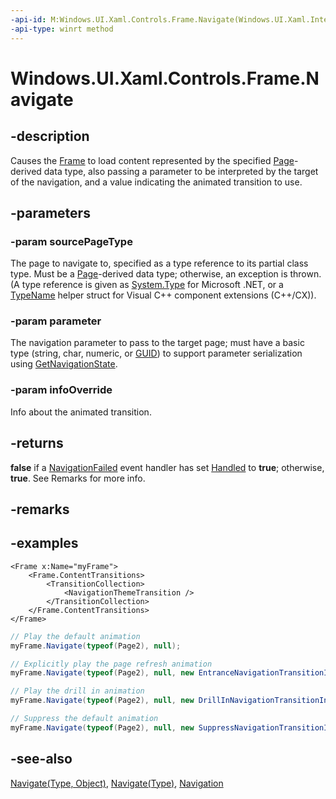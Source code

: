 ```yaml
---
-api-id: M:Windows.UI.Xaml.Controls.Frame.Navigate(Windows.UI.Xaml.Interop.TypeName,System.Object,Windows.UI.Xaml.Media.Animation.NavigationTransitionInfo)
-api-type: winrt method
---
```


<!-- Method syntax
public bool Navigate(Windows.UI.Xaml.Interop.TypeName sourcePageType, System.Object parameter, Windows.UI.Xaml.Media.Animation.NavigationTransitionInfo infoOverride)
-->

# Windows.UI.Xaml.Controls.Frame.Navigate

## -description
Causes the [Frame](frame.md) to load content represented by the specified [Page](page.md)-derived data type, also passing a parameter to be interpreted by the target of the navigation, and a value indicating the animated transition to use.



## -parameters
### -param sourcePageType
The page to navigate to, specified as a type reference to its partial class type. Must be a [Page](page.md)-derived data type; otherwise, an exception is thrown. (A type reference is given as [System.Type](/dotnet/api/system.type?view=dotnet-uwp-10.0&preserve-view=true) for Microsoft .NET, or a [TypeName](../windows.ui.xaml.interop/typename.md) helper struct for Visual C++ component extensions (C++/CX)).

### -param parameter
The navigation parameter to pass to the target page; must have a basic type (string, char, numeric, or [GUID](/windows/win32/api/guiddef/ns-guiddef-guid)) to support parameter serialization using [GetNavigationState](frame_getnavigationstate_1352043812.md).

### -param infoOverride
Info about the animated transition.

## -returns
**false** if a [NavigationFailed](frame_navigationfailed.md) event handler has set [Handled](../windows.ui.xaml.navigation/navigationfailedeventargs_handled.md) to **true**; otherwise, **true**. See Remarks for more info.

## -remarks

## -examples
```xaml
<Frame x:Name="myFrame">
    <Frame.ContentTransitions>
        <TransitionCollection>
            <NavigationThemeTransition />
        </TransitionCollection>
    </Frame.ContentTransitions>
</Frame>
```

```csharp
// Play the default animation
myFrame.Navigate(typeof(Page2), null);

// Explicitly play the page refresh animation
myFrame.Navigate(typeof(Page2), null, new EntranceNavigationTransitionInfo());

// Play the drill in animation
myFrame.Navigate(typeof(Page2), null, new DrillInNavigationTransitionInfo());

// Suppress the default animation
myFrame.Navigate(typeof(Page2), null, new SuppressNavigationTransitionInfo());
```

## -see-also
[Navigate(Type, Object)](frame_navigate_1603787821.md), [Navigate(Type)](frame_navigate_442648331.md), [Navigation](/windows/uwp/layout/navigation-basics)
